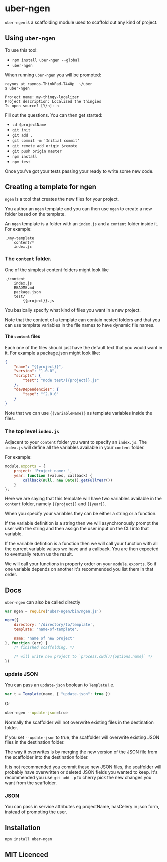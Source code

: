 # uber-ngen

`uber-ngen` is a scaffolding module used to scaffold out
  any kind of project.
  
## Using `uber-ngen`

To use this tool:

 - `npm install uber-ngen --global`
 - `uber-ngen`

When running `uber-ngen` you will be prompted:

```
raynos at raynos-ThinkPad-T440p  ~/uber
$ uber-ngen

Project name: my-thingy-localizer
Project description: Localized the thingies
Is open source? [Y/n]: n
```

Fill out the questions. You can then get started:

 - `cd $projectName`
 - `git init`
 - `git add .`
 - `git commit -m 'Initial commit'`
 - `git remote add origin $remote`
 - `git push origin master`
 - `npm install`
 - `npm test`

Once you've got your tests passing your ready to 
write some new code.

## Creating a template for ngen

`ngen` is a tool that creates the new files for your project.

You author an `ngen` template and you can then use `ngen` to 
  create a new folder based on the template.

An `ngen` template is a folder with an `index.js` and a `content`
  folder inside it. For example:

```
./my-template
    content/*
    index.js
```

### The `content` folder.

One of the simplest content folders might look like

```
./content
    index.js
    README.md
    package.json
    test/
        {{project}}.js
```

You basically specify what kind of files you want in a 
  new project.

Note that the content of a template can contain nested folders
  and that you can use template variables in the file names to
  have dynamic file names.

#### The `content` files

Each one of the files should just have the default text that you
  would want in it. For example a package.json might look like:

```json
{
    "name": "{{project}}",
    "version": "1.0.0",
    "scripts": {
        "test": "node test/{{project}}.js"
    },
    "devDependencies": {
        "tape": "^2.0.0"
    }
}
```

Note that we can use `{{variableName}}` as template variables
  inside the files.

### The top level `index.js`

Adjacent to your `content` folder you want to specify an
  `index.js`. The `index.js` will define all the variables
  available in your `content` folder.

For example:

```js
module.exports = {
    project: 'Project name: ',
    year: function (values, callback) {
        callback(null, new Date().getFullYear())
    }
};
```

Here we are saying that this template will have two variables
  available in the `content` folder, namely `{{project}}` and
  `{{year}}`.

When you specify your variables they can be either a string or
  a function.

If the variable definition is a string then we 
  will asynchronously prompt the user with the string and then
  assign the user input on the CLI into that variable.

If the variable defintion is a function then we will call your
  function with all the current variable values we have and a
  callback. You are then expected to eventually return us the
  result.

We will call your functions in property order on your
  `module.exports`. So if one variable depends on another it's
  recommended you list them in that order.


## Docs

`uber-ngen` can also be called directly

```js
var ngen = require('uber-ngen/bin/ngen.js')

ngen({
    directory: '/directory/to/template',
    template: 'name-of-template',

    name: 'name of new project'
}, function (err) {
    /* finished scaffolding. */

    /* will write new project to `process.cwd()/{options.name}` */
})
```

### update JSON

You can pass an `update-json` boolean to `Template` i.e.

```js
var t = Template(name, { "update-json": true })
```

Or 

```sh
uber-ngen --update-json=true
```

Normally the scaffolder will not overwrite existing files in
  the destination folder.

If you set `--update-json` to true, the scaffolder will 
  overwrite existing JSON files in the destination folder.

The way it overwrites is by merging the new version of the JSON
  file from the scaffolder into the destination folder.

It is not recommended you commit these new JSON files, the 
  scaffolder will probably have overwritten or deleted JSON
  fields you wanted to keep. It's recommended you use
  `git add -p` to cherry pick the new changes you want from the
  scaffolder.


### JSON

You can pass in service attributes eg projectName, hasCelery in json form, instead of prompting
  the user.

## Installation

`npm install uber-ngen`

## MIT Licenced

  [usage]: https://github.com/uber/uber-ngen/tree/master/bin/usage.md



